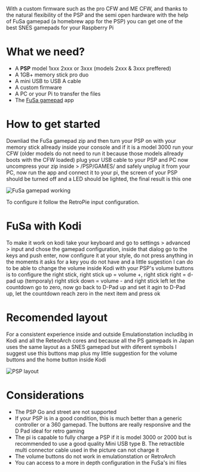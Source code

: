 With a custom firmware such as the pro CFW and ME CFW, and thanks to the natural flexibility of the PSP and the semi open hardware with the help of FuSa gamepad (a homebrew app for the PSP) you can get one of the best SNES gamepads for your Raspberry Pi

# What we need?

* A **PSP** model 1xxx 2xxx or 3xxx (models 2xxx & 3xxx preffered)
* A 1GB+ memory stick pro duo
* A mini USB to USB A cable
* A custom firmware
* A PC or your Pi to transfer the files
* The [FuSa gamepad](http://foosa.do.am/load/fusa_gamepad_version_03/3-1-0-33) app

# How to get started

Downliad the FuSa gamepad zip and then turn your PSP on with your memory stick allready inside your console and if it is a model 3000 run your CFW (older models do not need to run it because those models allready boots with the CFW loaded) plug your USB cable to your PSP and PC now uncompress your zip inside > /PSP/GAMES/ and safely unplug it from your PC, now run the app and connect it to your pi, the screen of your PSP should be turned off and a LED should be lighted, the final result is this one

![FuSa gamepad working](http://i.imgur.com/cUnEP0O.jpg)

To configure it follow the RetroPie input configuration.

# FuSa with Kodi

To make it work on kodi take your keyboard and go to settings > advanced > input and chose the gamepad configuration, inside that dialog go to the keys and push enter, now configure it at your style, do not press anything in the moments it asks for a key you do not have and a little sugestion I can do to be able to change the volume inside Kodi with your PSP's volume buttons is to configure the right stick, right stick up = volume +, right stick right = d-pad up (temporaly) right stick down = volume - and right stick left let  the countdown go to zero, now go back to D-Pad up and set it agin to D-Pad up, let the countdown reach zero in the next item and press ok

# Recomended layout

For a consistent experience inside and outside Emulationstation includibg in Kodi and all the ReteoArch cores and because all the PS gamepads in Japan uses the same layout as a SNES gamepad but with diferent symbols I suggest use this buttons map plus my little suggestion for the volume buttons and the home button inside Kodi

![PSP layout](https://cloud.githubusercontent.com/assets/10035308/16599632/7f34c9ec-42c0-11e6-8988-0b2d6e795d10.png)

# Considerations

* The PSP Go and street are not supported
* If your PSP is in a good condition, this is much better than a generic controller or a 360 gamepad. The buttons are really responsive and the D Pad ideal for retro gaming
* The pi is capable to fully charge a PSP if it is model 3000 or 2000 but is recommended to use a good quality Mini USB type B. The retractible multi connector cable used in the picture can not charge it
* The volume buttons do not work in emulationstation or RetroArch
* You can access to a more in depth configuration in the FuSa's ini files
